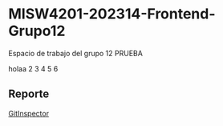 # MISW4201-202314-Frontend-Grupo12
Espacio de trabajo del grupo 12 PRUEBA

holaa 2 3 4 5 6
 
## Reporte
[GitInspector](https://misw-4201-procesosdesarrolloagil.github.io/MISW4201-202314-Frontend-Grupo12/reports)

